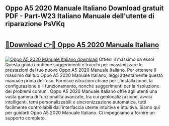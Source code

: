 ## Oppo A5 2020 Manuale Italiano Download gratuit PDF - Part-W23 Italiano Manuale dell'utente di riparazione PsVKq

# <h2><a href="http://dfe4gjt.blite.top/?on=Oppo+A5+2020+Manuale+Italiano">🔗Download 👉🔴 Oppo A5 2020 Manuale Italiano</a></h2>

[![Oppo A5 2020 Manuale Italiano download](https://i.imgur.com/lujVjoI.png)](http://dfe4gjt.blite.top/?on=Oppo+A5+2020+Manuale+Italiano)
Ottieni il massimo da esso! Questa guida contiene suggerimenti e trucchi per massimizzare le prestazioni del tuo nuovo Oppo A5 2020 Manuale Italiano. Per ottenere il massimo dal tuo Oppo A5 2020 Manuale Italiano, leggi attentamente questo manuale prima dell'uso. Fornisce istruzioni chiare per L'installazione, la configurazione e il funzionamento, nonché suggerimenti per la risoluzione dei problemi comuni. Oppo A5 2020 Manuale Italiano offre agli utenti una vasta gamma di funzionalità avanzate, tra cui geolocalizzazione, avvisi intelligenti, temi personalizzabili e sincronizzazione automatica, tutti facilmente controllabili dall'interfaccia utente intuitiva e intuitiva. Siamo qui per guidarti Oppo A5 2020 Manuale Italiano. Ci impegniamo a fornire un supporto completo.
